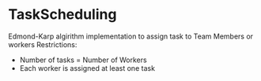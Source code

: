 # TaskScheduling

Edmond-Karp algirithm implementation to assign task to Team Members or workers
Restrictions:
  - Number of tasks = Number of Workers
  - Each worker is assigned at least one task
